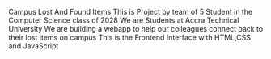 Campus Lost And Found Items
This is Project by team of 5 Student in the Computer Science class of 2028
We are Students at Accra Technical University
We are building a webapp to help our colleagues connect back to their lost items on campus
This is the Frontend Interface with HTML,CSS and JavaScript
